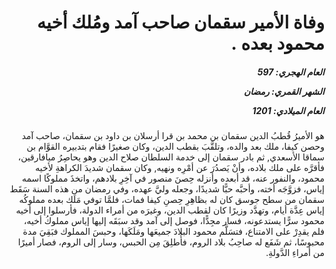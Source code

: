 <h1 dir="rtl">وفاة الأمير سقمان صاحب آمد ومُلك أخيه محمود بعده .</h1>

<h5 dir="rtl">العام الهجري:  597

الشهر القمري: رمضان

العام الميلادي: 1201</h5>

<p dir="rtl">هو الأميرُ قُطبُ الدين سقمان بن محمد بن قرا أرسلان بن داود بن سقمان، صاحب آمد وحصن كيفا، ملك بعد والده، وتلقَّبَ بقطب الدين، وكان صغيرًا فقام بتدبيره القوَّام بن سماقا الأسعدي, ثم بادر سقمان إلى خدمة السلطان صلاح الدين وهو يحاصِرُ ميافارقين، فأقرَّه على ملك بلاده، وأنْ يَصدُرَ عن أمْرِه ونهيه, وكان سقمان شديدَ الكراهةِ لأخيه محمود، والنفور عنه، قد أبعده وأنزله حِصنَ منصور في آخِرِ بلادهم، واتخذَ مملوكًا اسمه إياس، فزوَّجَه أخته، وأحبَّه حبًّا شديدًا، وجعله وليَّ عهده، وفي رمضان من هذه السنة سَقَط سقمان من سطح جوسق كان له بظاهِرِ حِصنِ كيفا فمات، فلمَّا توفي مَلَك بعده مملوكُه إياس عِدَّة أيام، وتهدَّد وزيرًا كان لقطب الدين، وغيرَه من أمراء الدولة، فأرسلوا إلى أخيه محمود سرًّا يستدعونه، فسار مجِدًّا، فوصل إلى آمد وقد سبَقَه إليها إياس مملوكُ أخيه، فلم يقدِرْ على الامتناع، فتسَلَّم محمود البلادَ جميعَها ومَلَكَها، وحبسَ المملوك فبَقِيَ مدة محبوسًا، ثم شَفَع له صاحِبُ بلاد الروم، فأُطلِقَ مِن الحبس، وسار إلى الروم، فصار أميرًا من أمراءِ الدَّولةِ.</p></br>
